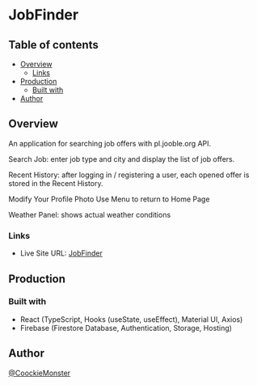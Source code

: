 # JobFinder

## Table of contents

- [Overview](#overview)
  - [Links](#links)
- [Production](production)
  - [Built with](#built-with)
- [Author](#author)


## Overview

An application for searching job offers with pl.jooble.org API. 

Search Job: enter job type and city and display the list of job offers.

Recent History: after logging in / registering a user, each opened offer is stored in the Recent History.

Modify Your Profile Photo 
Use Menu to return to Home Page

Weather Panel: shows actual weather conditions

### Links

- Live Site URL: [JobFinder](https://jobfinder-app-d8a27.web.app)

## Production

### Built with

- React  (TypeScript, Hooks (useState, useEffect), Material UI, Axios)
- Firebase (Firestore Database, Authentication, Storage, Hosting)

## Author

[@CoockieMonster](mailto:grubysweter@gmail.com)
